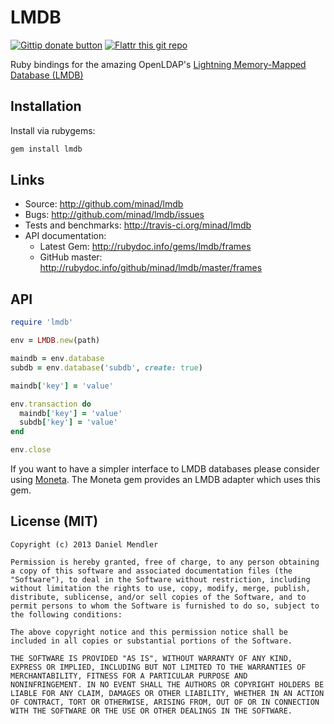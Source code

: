 # LMDB

[![Gittip donate button](http://img.shields.io/gittip/bevry.png)](https://www.gittip.com/min4d/ "Donate weekly to this project using Gittip")
[![Flattr this git repo](http://api.flattr.com/button/flattr-badge-large.png)](https://flattr.com/submit/auto?user_id=min4d&url=https://github.com/minad/lmdb&title=LMDB&language=&tags=github&category=software)

Ruby bindings for the amazing OpenLDAP's [Lightning Memory-Mapped Database (LMDB)](https://www.symas.com/symas-embedded-database-lmdb)

## Installation

Install via rubygems:

```ruby
gem install lmdb
```

## Links

* Source: <http://github.com/minad/lmdb>
* Bugs:   <http://github.com/minad/lmdb/issues>
* Tests and benchmarks: <http://travis-ci.org/minad/lmdb>
* API documentation:
    * Latest Gem: <http://rubydoc.info/gems/lmdb/frames>
    * GitHub master: <http://rubydoc.info/github/minad/lmdb/master/frames>

## API

```ruby
require 'lmdb'

env = LMDB.new(path)

maindb = env.database
subdb = env.database('subdb', create: true)

maindb['key'] = 'value'

env.transaction do
  maindb['key'] = 'value'
  subdb['key'] = 'value'
end

env.close
```

If you want to have a simpler interface to LMDB databases please consider using [Moneta](https://github.com/minad/moneta). The Moneta gem provides an LMDB adapter which uses this gem.

## License (MIT)

```
Copyright (c) 2013 Daniel Mendler

Permission is hereby granted, free of charge, to any person obtaining
a copy of this software and associated documentation files (the
"Software"), to deal in the Software without restriction, including
without limitation the rights to use, copy, modify, merge, publish,
distribute, sublicense, and/or sell copies of the Software, and to
permit persons to whom the Software is furnished to do so, subject to
the following conditions:

The above copyright notice and this permission notice shall be
included in all copies or substantial portions of the Software.

THE SOFTWARE IS PROVIDED "AS IS", WITHOUT WARRANTY OF ANY KIND,
EXPRESS OR IMPLIED, INCLUDING BUT NOT LIMITED TO THE WARRANTIES OF
MERCHANTABILITY, FITNESS FOR A PARTICULAR PURPOSE AND
NONINFRINGEMENT. IN NO EVENT SHALL THE AUTHORS OR COPYRIGHT HOLDERS BE
LIABLE FOR ANY CLAIM, DAMAGES OR OTHER LIABILITY, WHETHER IN AN ACTION
OF CONTRACT, TORT OR OTHERWISE, ARISING FROM, OUT OF OR IN CONNECTION
WITH THE SOFTWARE OR THE USE OR OTHER DEALINGS IN THE SOFTWARE.
```
